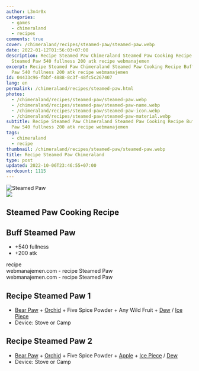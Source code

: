 ```yaml
---
author: L3n4r0x
categories:
  - games
  - chimeraland
  - recipes
comments: true
cover: /chimeraland/recipes/steamed-paw/steamed-paw.webp
date: 2022-01-12T01:56:03+07:00
description: Recipe Steamed Paw Chimeraland Steamed Paw Cooking Recipe Buff
  Steamed Paw 540 fullness 200 atk recipe webmanajemen
excerpt: Recipe Steamed Paw Chimeraland Steamed Paw Cooking Recipe Buff Steamed
  Paw 540 fullness 200 atk recipe webmanajemen
id: 04433c96-fbbf-4888-8c3f-48fc5c267407
lang: en
permalink: /chimeraland/recipes/steamed-paw.html
photos:
  - /chimeraland/recipes/steamed-paw/steamed-paw.webp
  - /chimeraland/recipes/steamed-paw/steamed-paw-name.webp
  - /chimeraland/recipes/steamed-paw/steamed-paw-icon.webp
  - /chimeraland/recipes/steamed-paw/steamed-paw-material.webp
subtitle: Recipe Steamed Paw Chimeraland Steamed Paw Cooking Recipe Buff Steamed
  Paw 540 fullness 200 atk recipe webmanajemen
tags:
  - chimeraland
  - recipe
thumbnail: /chimeraland/recipes/steamed-paw/steamed-paw.webp
title: Recipe Steamed Paw Chimeraland
type: post
updated: 2022-10-06T23:46:55+07:00
wordcount: 1115
---
```


<link
  rel="stylesheet"
  href="https://rawcdn.githack.com/dimaslanjaka/Web-Manajemen/870a349/css/bootstrap-5-3-0-alpha3-wrapper.css"
/>
<section id="bootstrap-wrapper">
  <div data-bs-theme="dark">
    <div class="card mb-2">
      <div class="card-body">
        <div class="row g-0">
          <div class="col-sm-4 position-relative mb-2">
            <img
              src="https://www.webmanajemen.com/chimeraland/recipes/steamed-paw/steamed-paw-material.webp"
              class="card-img fit-cover w-100 h-100"
              alt="Steamed Paw"
              data-fancybox="true"
            />
          </div>
          <div class="col-sm-8 mb-2">
            <div class="card-body">
              <div class="d-flex flex-row align-items-center mb-3">
                <img
                  class="d-inline-block me-2"
                  src="https://www.webmanajemen.com/chimeraland/recipes/steamed-paw/steamed-paw-icon.webp"
                  width="auto"
                  height="auto"
                  style="vertical-align: middle"
                />
                <h2 class="fs-5">Steamed Paw Cooking Recipe</h2>
              </div>
              <h2 class="card-title fs-5">Buff Steamed Paw</h2>
              <div class="card-text">
                <ul>
                  <li>+540 fullness</li>
                  <li>+200 atk</li>
                </ul>
              </div>
              <span class="badge rounded-pill">recipe</span>
            </div>
            <div class="card-footer text-end text-muted mt-auto">
              webmanajemen.com - recipe Steamed Paw
            </div>
          </div>
        </div>
      </div>
      <div class="card-footer text-end text-muted">
        webmanajemen.com - recipe Steamed Paw
      </div>
    </div>
    <div class="row mb-2">
      <div class="col-12 col-lg-6 recipe-item mb-2">
        <div class="card">
          <div class="card-body">
            <h2 class="card-title fs-5">Recipe Steamed Paw 1</h2>
            <div class="card-text">
              <ul>
                <li>
                  <a
                    class="text-decoration-none text-primary"
                    href="/chimeraland/materials/bear-paw.html"
                    >Bear Paw</a
                  ><span> + </span
                  ><a
                    class="text-decoration-none text-primary"
                    href="/chimeraland/materials/orchid.html"
                    >Orchid</a
                  ><span> + </span>Five Spice Powder<span> + </span>Any Wild
                  Fruit<span> + </span
                  ><a
                    class="text-decoration-none text-primary"
                    href="/chimeraland/materials/dew.html"
                    >Dew</a
                  ><span> / </span
                  ><a
                    class="text-decoration-none text-primary"
                    href="/chimeraland/materials/ice-piece.html"
                    >Ice Piece</a
                  >
                </li>
                <li>Device: Stove or Camp</li>
              </ul>
            </div>
          </div>
        </div>
      </div>
      <div class="col-12 col-lg-6 recipe-item mb-2">
        <div class="card">
          <div class="card-body">
            <h2 class="card-title fs-5">Recipe Steamed Paw 2</h2>
            <div class="card-text">
              <ul>
                <li>
                  <a
                    class="text-decoration-none text-primary"
                    href="/chimeraland/materials/bear-paw.html"
                    >Bear Paw</a
                  ><span> + </span
                  ><a
                    class="text-decoration-none text-primary"
                    href="/chimeraland/materials/orchid.html"
                    >Orchid</a
                  ><span> + </span>Five Spice Powder<span> + </span
                  ><a
                    class="text-decoration-none text-primary"
                    href="/chimeraland/materials/apple.html"
                    >Apple</a
                  ><span> + </span
                  ><a
                    class="text-decoration-none text-primary"
                    href="/chimeraland/materials/ice-piece.html"
                    >Ice Piece</a
                  ><span> / </span
                  ><a
                    class="text-decoration-none text-primary"
                    href="/chimeraland/materials/dew.html"
                    >Dew</a
                  >
                </li>
                <li>Device: Stove or Camp</li>
              </ul>
            </div>
          </div>
        </div>
      </div>
    </div>
  </div>
</section>